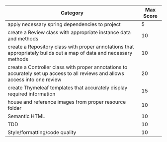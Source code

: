 | Category                                                                                                                       | Max Score |
| ------------------------------------------------------------------------------------------------------------------------------ | --------- |
| apply necessary spring dependencies to project                                                                                 | 5         |
| create a Review class with appropriate instance data and methods                                                               | 10        |
| create a Repository class with proper annotations that appropriately builds out a map of data and necessary methods            | 10        |
| create a Controller class with proper annotations to accurately set up access to all reviews and allows access into one review | 20        |
| create Thymeleaf templates that accurately display required information                                                        | 15        |
| house and reference images from proper resource folder                                                                         | 10        |
| Semantic HTML                                                                                                                  | 10        |
| TDD                                                                                                                            | 10        |
| Style/formatting/code quality                                                                                                  | 10        |
